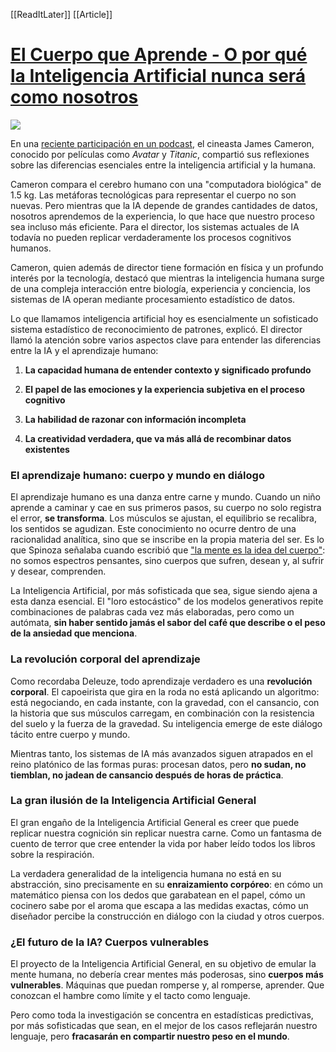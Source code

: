 [[ReadItLater]] [[Article]]

# [El Cuerpo que Aprende - O por qué la Inteligencia Artificial nunca será como nosotros](https://www.mabuse.art.br/post/el-cuerpo-que-aprende-o-por-qu%C3%A9-la-inteligencia-artificial-nunca-ser%C3%A1-como-nosotros)

![](ReadItLater%20Inbox/assets/El%20Cuerpo%20que%20Aprende%20-%20O%20por%20qué%20la%20Inteligencia%20Artificial%20nunca%20será%20como%20nosotros/654be3_e8084f915a9f4ce58c669bd0d0cbefdb~mv2.jpg)

En una [reciente participación en un podcast](https://youtu.be/qOdjM14QW0s?si=WavqmRCYdsISnYFF), el cineasta James Cameron, conocido por películas como *Avatar* y *Titanic*, compartió sus reflexiones sobre las diferencias esenciales entre la inteligencia artificial y la humana.  

Cameron compara el cerebro humano con una "computadora biológica" de 1.5 kg. Las metáforas tecnológicas para representar el cuerpo no son nuevas. Pero mientras que la IA depende de grandes cantidades de datos, nosotros aprendemos de la experiencia, lo que hace que nuestro proceso sea incluso más eficiente. Para el director, los sistemas actuales de IA todavía no pueden replicar verdaderamente los procesos cognitivos humanos.

Cameron, quien además de director tiene formación en física y un profundo interés por la tecnología, destacó que mientras la inteligencia humana surge de una compleja interacción entre biología, experiencia y conciencia, los sistemas de IA operan mediante procesamiento estadístico de datos.

Lo que llamamos inteligencia artificial hoy es esencialmente un sofisticado sistema estadístico de reconocimiento de patrones, explicó. El director llamó la atención sobre varios aspectos clave para entender las diferencias entre la IA y el aprendizaje humano:

1.  **La capacidad humana de entender contexto y significado profundo**
    
2.  **El papel de las emociones y la experiencia subjetiva en el proceso cognitivo**
    
3.  **La habilidad de razonar con información incompleta**
    
4.  **La creatividad verdadera, que va más allá de recombinar datos existentes**  
    

### **El aprendizaje humano: cuerpo y mundo en diálogo**

El aprendizaje humano es una danza entre carne y mundo. Cuando un niño aprende a caminar y cae en sus primeros pasos, su cuerpo no solo registra el error, **se transforma**. Los músculos se ajustan, el equilibrio se recalibra, los sentidos se agudizan. Este conocimiento no ocurre dentro de una racionalidad analítica, sino que se inscribe en la propia materia del ser. Es lo que Spinoza señalaba cuando escribió que ["la mente es la idea del cuerpo"](https://razaoinadequada.com/2013/08/25/espinosa-o-que-pode-o-corpo/): no somos espectros pensantes, sino cuerpos que sufren, desean y, al sufrir y desear, comprenden.  

La Inteligencia Artificial, por más sofisticada que sea, sigue siendo ajena a esta danza esencial. El "loro estocástico" de los modelos generativos repite combinaciones de palabras cada vez más elaboradas, pero como un autómata, **sin haber sentido jamás el sabor del café que describe o el peso de la ansiedad que menciona**.  

### **La revolución corporal del aprendizaje**

Como recordaba Deleuze, todo aprendizaje verdadero es una **revolución corporal**. El capoeirista que gira en la roda no está aplicando un algoritmo: está negociando, en cada instante, con la gravedad, con el cansancio, con la historia que sus músculos carregam, en combinación con la resistencia del suelo y la fuerza de la gravedad. Su inteligencia emerge de este diálogo tácito entre cuerpo y mundo.

Mientras tanto, los sistemas de IA más avanzados siguen atrapados en el reino platónico de las formas puras: procesan datos, pero **no sudan, no tiemblan, no jadean de cansancio después de horas de práctica**.  

### **La gran ilusión de la Inteligencia Artificial General**

El gran engaño de la Inteligencia Artificial General es creer que puede replicar nuestra cognición sin replicar nuestra carne. Como un fantasma de cuento de terror que cree entender la vida por haber leído todos los libros sobre la respiración.

La verdadera generalidad de la inteligencia humana no está en su abstracción, sino precisamente en su **enraizamiento corpóreo**: en cómo un matemático piensa con los dedos que garabatean en el papel, cómo un cocinero sabe por el aroma que escapa a las medidas exactas, cómo un diseñador percibe la construcción en diálogo con la ciudad y otros cuerpos.  

### **¿El futuro de la IA? Cuerpos vulnerables**

El proyecto de la Inteligencia Artificial General, en su objetivo de emular la mente humana, no debería crear mentes más poderosas, sino **cuerpos más vulnerables**. Máquinas que puedan romperse y, al romperse, aprender. Que conozcan el hambre como límite y el tacto como lenguaje.

Pero como toda la investigación se concentra en estadísticas predictivas, por más sofisticadas que sean, en el mejor de los casos reflejarán nuestro lenguaje, pero **fracasarán en compartir nuestro peso en el mundo**.